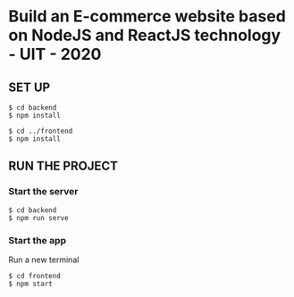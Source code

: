 # Build an E-commerce website based on NodeJS and ReactJS technology - UIT - 2020
 
## SET UP
```
$ cd backend
$ npm install

$ cd ../frontend
$ npm install
```

## RUN THE PROJECT
### Start the server
```
$ cd backend
$ npm run serve
```

### Start the app
Run a new terminal
```
$ cd frontend
$ npm start
```
